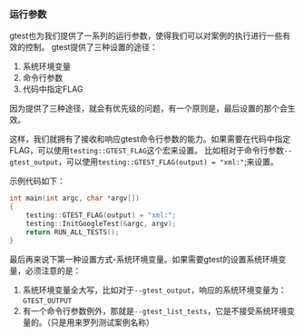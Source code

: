 ### 运行参数

gtest也为我们提供了一系列的运行参数，使得我们可以对案例的执行进行一些有效的控制。
gtest提供了三种设置的途径：

1. 系统环境变量
2. 命令行参数
3. 代码中指定FLAG

因为提供了三种途径，就会有优先级的问题，有一个原则是，最后设置的那个会生效。

这样，我们就拥有了接收和响应gtest命令行参数的能力。如果需要在代码中指定FLAG，可以使用`testing::GTEST_FLAG`这个宏来设置。
比如相对于命令行参数`--gtest_output`，可以使用`testing::GTEST_FLAG(output) = "xml:"`;来设置。

示例代码如下：

```cpp
int main(int argc, char *argv[])
{
    testing::GTEST_FLAG(output) = "xml:";
    testing::InitGoogleTest(&argc, argv);
    return RUN_ALL_TESTS();
}
```

最后再来说下第一种设置方式-系统环境变量。如果需要gtest的设置系统环境变量，必须注意的是：

1. 系统环境变量全大写，比如对于`--gtest_output`，响应的系统环境变量为：`GTEST_OUTPUT`
2.  有一个命令行参数例外，那就是`--gtest_list_tests`，它是不接受系统环境变量的。（只是用来罗列测试案例名称）
